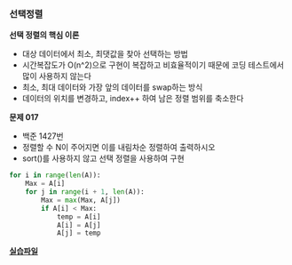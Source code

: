 ### 선택정렬

**선택 정렬의 핵심 이론**

- 대상 데이터에서 최소, 최댓값을 찾아 선택하는 방법
- 시간복잡도가 O(n^2)으로 구현이 복잡하고 비효율적이기 때문에 코딩 테스트에서 많이 사용하지 않는다
- 최소, 최대 데이터와 가장 앞의 데이터를 swap하는 방식
- 데이터의 위치를 변경하고, index++ 하여 남은 정렬 범위를 축소한다

**문제 017**

- 백준 1427번
- 정렬할 수 N이 주어지면 이를 내림차순 정렬하여 출력하시오
- sort()를 사용하지 않고 선택 정렬을 사용하여 구현

```python
for i in range(len(A)):
    Max = A[i]
    for j in range(i + 1, len(A)):
        Max = max(Max, A[j])
        if A[i] < Max:
            temp = A[i]
            A[i] = A[j]
            A[j] = temp
```

**[실습파일](chap04_2.py)**
